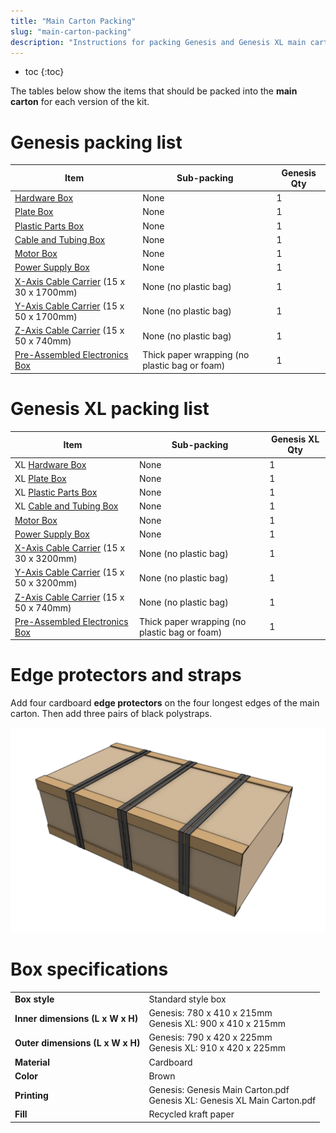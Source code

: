 ```yaml
---
title: "Main Carton Packing"
slug: "main-carton-packing"
description: "Instructions for packing Genesis and Genesis XL main cartons"
---
```


* toc
{:toc}

The tables below show the items that should be packed into the **main carton** for each version of the kit.

# Genesis packing list

|Item                          |Sub-packing                   |Genesis Qty                   |
|------------------------------|------------------------------|------------------------------|
|[Hardware Box](../packing/hardware-box.md)                  |None                          |1
|[Plate Box](../packing/plate-box.md)                     |None                          |1
|[Plastic Parts Box](../packing/plastic-parts-box.md)             |None                          |1
|[Cable and Tubing Box](../packing/cable-and-tubing-box.md)          |None                          |1
|[Motor Box](../packing/motor-box.md)                     |None                          |1
|[Power Supply Box](../packing/power-supply-box.md)              |None                          |1
|[X-Axis Cable Carrier](../bom/electronics-and-wiring.html#cable-carrier) (15 x 30 x 1700mm)|None (no plastic bag)         |1
|[Y-Axis Cable Carrier](../bom/electronics-and-wiring.html#cable-carrier) (15 x 50 x 1700mm)|None (no plastic bag)         |1
|[Z-Axis Cable Carrier](../bom/electronics-and-wiring.html#cable-carrier) (15 x 50 x 740mm)|None (no plastic bag)         |1
|[Pre-Assembled Electronics Box](../pre-assembly/electronics-box.md)               |Thick paper wrapping (no plastic bag or foam)|1


# Genesis XL packing list

|Item                          |Sub-packing                   |Genesis XL Qty                |
|------------------------------|------------------------------|------------------------------|
|<span class="fb-xl-sticker">XL</span> [Hardware Box](../packing/hardware-box.md)             |None                          |1
|<span class="fb-xl-sticker">XL</span> [Plate Box](../packing/plate-box.md)                |None                          |1
|<span class="fb-xl-sticker">XL</span> [Plastic Parts Box](../packing/plastic-parts-box.md)        |None                          |1
|<span class="fb-xl-sticker">XL</span> [Cable and Tubing Box](../packing/cable-and-tubing-box.md)     |None                          |1
|[Motor Box](../packing/motor-box.md)                     |None                          |1
|[Power Supply Box](../packing/power-supply-box.md)              |None                          |1
|[X-Axis Cable Carrier](../bom/electronics-and-wiring.html#cable-carrier) (15 x 30 x 3200mm)|None (no plastic bag)         |1
|[Y-Axis Cable Carrier](../bom/electronics-and-wiring.html#cable-carrier) (15 x 50 x 3200mm)|None (no plastic bag)         |1
|[Z-Axis Cable Carrier](../bom/electronics-and-wiring.html#cable-carrier) (15 x 50 x 740mm)|None (no plastic bag)         |1
|[Pre-Assembled Electronics Box](../pre-assembly/electronics-box.md)               |Thick paper wrapping (no plastic bag or foam)|1

# Edge protectors and straps
Add four cardboard **edge protectors** on the four longest edges of the main carton. Then add three pairs of black polystraps.

![Screen Shot 2020-06-03 at 6.34.00 PM.png](_images/Screen_Shot_2020-06-03_at_6.34.00_PM.png)

# Box specifications

|                              |                              |
|------------------------------|------------------------------|
|**Box style**                 |Standard style box
|**Inner dimensions (L x W x H)**|Genesis: 780 x 410 x 215mm<br>Genesis XL: 900 x 410 x 215mm
|**Outer dimensions (L x W x H)**|Genesis: 790 x 420 x 225mm<br>Genesis XL: 910 x 420 x 225mm
|**Material**                  |Cardboard
|**Color**                     |Brown
|**Printing**                  |Genesis: Genesis Main Carton.pdf<br>Genesis XL: Genesis XL Main Carton.pdf
|**Fill**                      |Recycled kraft paper

